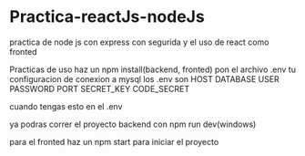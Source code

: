 # Practica-reactJs-nodeJs
practica de node js con express con segurida y el uso de react como fronted 

Practicas de uso
 haz un npm install(backend, fronted)
 pon el archivo .env tu configuracion de conexion a mysql los .env son 
    HOST
    DATABASE
    USER
    PASSWORD
    PORT
    SECRET_KEY
    CODE_SECRET

cuando tengas esto en el .env

ya podras correr el proyecto backend con npm run dev(windows)

para el fronted haz un npm start para iniciar el proyecto